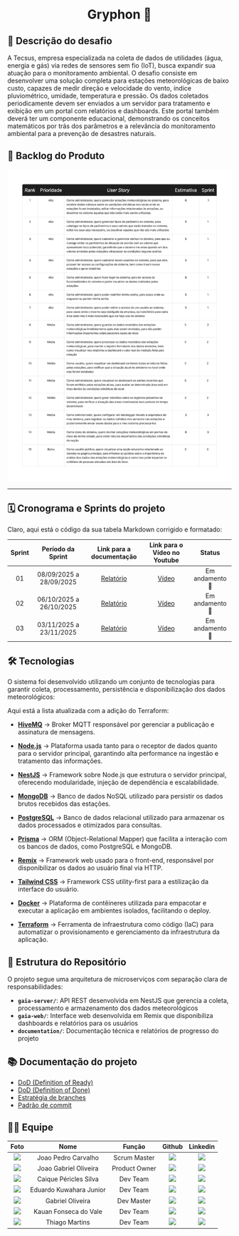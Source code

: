 <div align="center">
  <h1>Gryphon 🦁</h1>
</div>

## 🎯 Descrição do desafio

A Tecsus, empresa especializada na coleta de dados de utilidades (água, energia
e gás) via redes de sensores sem fio (IoT), busca expandir sua atuação para o
monitoramento ambiental. O desafio consiste em desenvolver uma solução completa
para estações meteorológicas de baixo custo, capazes de medir direção e
velocidade do vento, índice pluviométrico, umidade, temperatura e pressão. Os
dados coletados periodicamente devem ser enviados a um servidor para tratamento
e exibição em um portal com relatórios e dashboards. Este portal também deverá
ter um componente educacional, demonstrando os conceitos matemáticos por trás
dos parâmetros e a relevância do monitoramento ambiental para a prevenção de
desastres naturais.

## 📖 Backlog do Produto

<img src="./media/backlog-gaia.png" />

---

## 🗓️ Cronograma e Sprints do projeto

Claro, aqui está o código da sua tabela Markdown corrigido e formatado:

| Sprint |    Período da Sprint    |                                       Link para a documentação                                       |             Link para o Vídeo no Youtube             |     Status      |
| :----: | :---------------------: | :--------------------------------------------------------------------------------------------------: | :--------------------------------------------------: | :-------------: |
|   01   | 08/09/2025 a 28/09/2025 | [Relatório](https://github.com/CtrI-Alt-Del/gaia/blob/main/documentation/sprints/sprint-1-report.md) | [Vídeo](https://www.youtube.com/watch?v=jNQXAC9IVRw) | Em andamento 🚧 |
|   02   | 06/10/2025 a 26/10/2025 | [Relatório](https://github.com/CtrI-Alt-Del/gaia/blob/main/documentation/sprints/sprint-2-report.md) | [Vídeo](https://www.youtube.com/watch?v=jNQXAC9IVRw) | Em andamento 🚧 |
|   03   | 03/11/2025 a 23/11/2025 | [Relatório](https://github.com/CtrI-Alt-Del/gaia/blob/main/documentation/sprints/sprint-3-report.md) | [Vídeo](https://www.youtube.com/watch?v=jNQXAC9IVRw) | Em andamento 🚧 |

## 🛠️ Tecnologias

O sistema foi desenvolvido utilizando um conjunto de tecnologias para garantir
coleta, processamento, persistência e disponibilização dos dados meteorológicos:

Aqui está a lista atualizada com a adição do Terraform:

- **[HiveMQ](https://www.hivemq.com/)** → Broker MQTT responsável por gerenciar
  a publicação e assinatura de mensagens.

- **[Node.js](https://nodejs.org/)** → Plataforma usada tanto para o receptor de
  dados quanto para o servidor principal, garantindo alta performance na
  ingestão e tratamento das informações.

- **[NestJS](https://nestjs.com/)** → Framework sobre Node.js que estrutura o
  servidor principal, oferecendo modularidade, injeção de dependência e
  escalabilidade.

- **[MongoDB](https://www.mongodb.com/)** → Banco de dados NoSQL utilizado para
  persistir os dados brutos recebidos das estações.

- **[PostgreSQL](https://www.postgresql.org/)** → Banco de dados relacional
  utilizado para armazenar os dados processados e otimizados para consultas.

- **[Prisma](https://www.prisma.io/)** → ORM (Object-Relational Mapper) que
  facilita a interação com os bancos de dados, como PostgreSQL e MongoDB.

- **[Remix](https://remix.run/)** → Framework web usado para o front-end,
  responsável por disponibilizar os dados ao usuário final via HTTP.

- **[Tailwind CSS](https://tailwindcss.com/)** → Framework CSS utility-first
  para a estilização da interface do usuário.

- **[Docker](https://www.docker.com/)** → Plataforma de contêineres utilizada
  para empacotar e executar a aplicação em ambientes isolados, facilitando o
  deploy.

- **[Terraform](https://www.terraform.io/)** → Ferramenta de infraestrutura como
  código (IaC) para automatizar o provisionamento e gerenciamento da
  infraestrutura da aplicação.

## 📁 Estrutura do Repositório

O projeto segue uma arquitetura de microserviços com separação clara de
responsabilidades:

- **`gaia-server/`**: API REST desenvolvida em NestJS que gerencia a coleta,
  processamento e armazenamento dos dados meteorológicos
- **`gaia-web/`**: Interface web desenvolvida em Remix que disponibiliza
  dashboards e relatórios para os usuários
- **`documentation/`**: Documentação técnica e relatórios de progresso do
  projeto

## 📚 Documentação do projeto

- [DoD (Definition of Ready)](https://github.com/CtrI-Alt-Del/gaia/blob/main/documentation/dor.md)
- [DoD (Definition of Done)](https://github.com/CtrI-Alt-Del/gaia/blob/main/documentation/dod.md)
- [Estratégia de branches](https://github.com/CtrI-Alt-Del/gaia/blob/main/documentation/branch-stragery.md)
- [Padrão de commit](https://github.com/CtrI-Alt-Del/gaia/blob/main/documentation/commit-pattern.md)

## 👷🏻 Equipe

|                                    Foto                                    |          Nome           |    Função     |                                                                            Github                                                                            |                                                                                              Linkedin                                                                                               |
| :------------------------------------------------------------------------: | :---------------------: | :-----------: | :----------------------------------------------------------------------------------------------------------------------------------------------------------: | :-------------------------------------------------------------------------------------------------------------------------------------------------------------------------------------------------: |
|      <img src="https://github.com/JohnPetros.png?size=50" width="50">      |   Joao Pedro Carvalho   | Scrum Master  |      <a href="https://github.com/JohnPetros"><img src="https://img.shields.io/badge/GitHub-100000?style=for-the-badge&logo=github&logoColor=white"></a>      | <a href="https://www.linkedin.com/in/jo%C3%A3o-pedro-carvalho-dos-santos-42a0ab222/"><img src="https://img.shields.io/badge/LinkedIn-0077B5?style=for-the-badge&logo=linkedin&logoColor=white"></a> |
|  <img src="https://github.com/JoaoGabrielGarcia.png?size=50" width="50">   |  Joao Gabriel Oliveira  | Product Owner |  <a href="https://github.com/JoaoGabrielGarcia"><img src="https://img.shields.io/badge/GitHub-100000?style=for-the-badge&logo=github&logoColor=white"></a>   |  <a href="https://www.linkedin.com/in/jo%C3%A3o-gabriel-oliveira-garcia-b2563a22a/"><img src="https://img.shields.io/badge/LinkedIn-0077B5?style=for-the-badge&logo=linkedin&logoColor=white"></a>  |
| <img src="https://github.com/PasteldePaodeCoxinha.png?size=50" width="50"> |  Caique Péricles Silva  |   Dev Team    | <a href="https://github.com/PasteldePaodeCoxinha"><img src="https://img.shields.io/badge/GitHub-100000?style=for-the-badge&logo=github&logoColor=white"></a> |               <a href="https://www.linkedin.com/in/caiquepastelsilva"><img src="https://img.shields.io/badge/LinkedIn-0077B5?style=for-the-badge&logo=linkedin&logoColor=white"></a>                |
|   <img src="https://github.com/EduardoKuwahara.png?size=50" width="50">    | Eduardo Kuwahara Junior |   Dev Team    |   <a href="https://github.com/EduardoKuwahara"><img src="https://img.shields.io/badge/GitHub-100000?style=for-the-badge&logo=github&logoColor=white"></a>    |       <a href="https://www.linkedin.com/in/eduardo-kuwahara-junior-3b2267303/"><img src="https://img.shields.io/badge/LinkedIn-0077B5?style=for-the-badge&logo=linkedin&logoColor=white"></a>       |
|       <img src="https://github.com/Tico1606.png?size=50" width="50">       |    Gabriel Oliveira     |  Dev Master   |       <a href="https://github.com/Tico1606"><img src="https://img.shields.io/badge/GitHub-100000?style=for-the-badge&logo=github&logoColor=white"></a>       |          <a href="https://www.linkedin.com/in/gabriel-oliveira-884ba5282/"><img src="https://img.shields.io/badge/LinkedIn-0077B5?style=for-the-badge&logo=linkedin&logoColor=white"></a>           |
|        <img src="https://github.com/kaufon.png?size=50" width="50">        |  Kauan Fonseca do Vale  |   Dev Team    |        <a href="https://github.com/kaufon"><img src="https://img.shields.io/badge/GitHub-100000?style=for-the-badge&logo=github&logoColor=white"></a>        |            <a href="https://www.linkedin.com/in/kauan-fonseca-b62188300/"><img src="https://img.shields.io/badge/LinkedIn-0077B5?style=for-the-badge&logo=linkedin&logoColor=white"></a>            |
|        <img src="https://github.com/0thigs.png?size=50" width="50">        |     Thiago Martins      |   Dev Team    |        <a href="https://github.com/0thigs"><img src="https://img.shields.io/badge/GitHub-100000?style=for-the-badge&logo=github&logoColor=white"></a>        |            <a href="https://www.linkedin.com/in/desenvolvedor-frontend/"><img src="https://img.shields.io/badge/LinkedIn-0077B5?style=for-the-badge&logo=linkedin&logoColor=white"></a>             |
